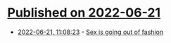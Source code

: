 # [Published on 2022-06-21](index.md)

* [2022-06-21, 11:08:23](https://news.ycombinator.com/item?id=31822549) - [Sex is going out of fashion](https://www.welltechnically.news/p/sex-is-going-out-of-fashion)
